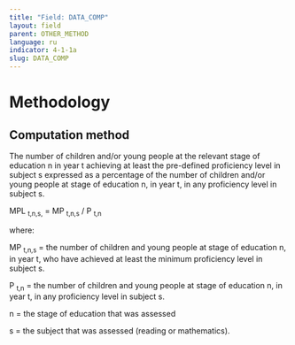 ```yaml
---
title: "Field: DATA_COMP"
layout: field
parent: OTHER_METHOD
language: ru
indicator: 4-1-1a
slug: DATA_COMP
---
```

# Methodology

## Computation method

The number of children and/or young people at the relevant stage of education n in year t achieving at least the pre-defined proficiency level in subject s expressed as a percentage of the number of children and/or young people at stage of education n, in year t, in any proficiency level in subject s.

MPL <sub>t,n,s,</sub>  = MP <sub>t,n,s</sub> / P <sub>t,n</sub>

where:

MP <sub>t,n,s</sub> = the number of children and young people at stage of education n, in year t, who have achieved at least the minimum proficiency level in subject s.

P <sub>t,n</sub> = the number of children and young people at stage of education n, in year t, in any proficiency level in subject s.

n = the stage of education that was assessed

s = the subject that was assessed (reading or mathematics).
